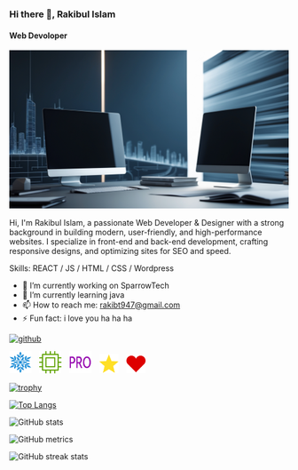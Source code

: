 ### Hi there 👋, Rakibul Islam
#### Web Devoloper
![Web Devoloper](https://github.com/RafanRakib1/RafanRakib1/blob/main/web%20dd.jpg)

Hi, I'm Rakibul Islam, a passionate Web Developer & Designer with a strong background in building modern, user-friendly, and high-performance websites. I specialize in front-end and back-end development, crafting responsive designs, and optimizing sites for SEO and speed.

Skills:  REACT / JS / HTML / CSS / Wordpress

- 🔭 I’m currently working on SparrowTech 
- 🌱 I’m currently learning java 
- 📫 How to reach me: rakibt947@gmail.com 
- ⚡ Fun fact: i love you ha ha ha  


[<img src='https://cdn.jsdelivr.net/npm/simple-icons@3.0.1/icons/github.svg' alt='github' height='5'>](https://github.com/RafanRakib1)  

<a href='https://archiveprogram.github.com/'><img src='https://raw.githubusercontent.com/acervenky/animated-github-badges/master/assets/acbadge.gif' width='40' height='40'></a> <a href='https://docs.github.com/en/developers'><img src='https://raw.githubusercontent.com/acervenky/animated-github-badges/master/assets/devbadge.gif' width='40' height='40'></a> <a href='https://github.com/pricing'><img src='https://raw.githubusercontent.com/acervenky/animated-github-badges/master/assets/pro.gif' width='40' height='40'></a> <a href='https://stars.github.com/'><img src='https://raw.githubusercontent.com/acervenky/animated-github-badges/master/assets/starbadge.gif' width='35' height='35'></a> <a href='https://docs.github.com/en/github/supporting-the-open-source-community-with-github-sponsors'><img src='https://raw.githubusercontent.com/acervenky/animated-github-badges/master/assets/sponsorbadge.gif' width='35' height='35'></a> 

[![trophy](https://github-profile-trophy.vercel.app/?username=RafanRakib1)](https://github.com/ryo-ma/github-profile-trophy)

[![Top Langs](https://github-readme-stats.vercel.app/api/top-langs/?username=RafanRakib1)](https://github.com/anuraghazra/github-readme-stats)

![GitHub stats](https://github-readme-stats.vercel.app/api?username=RafanRakib1&show_icons=true&count_private=true)  

![GitHub metrics](https://metrics.lecoq.io/RafanRakib1)  

![GitHub streak stats](https://streak-stats.demolab.com/?user=RafanRakib1)  

